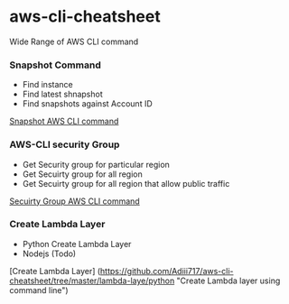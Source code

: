 # aws-cli-cheatsheet
Wide Range of AWS CLI command

###  Snapshot Command
- Find instance
- Find latest shnapshot
- Find snapshots against Account ID

[Snapshot AWS CLI command](https://github.com/Adiii717/aws-cli-cheatsheet/tree/master/snapshot "AWS cli snapshot filter")

### AWS-CLI security Group 
- Get Security group for particular region
- Get Secuirty group for all region
- Get Secuirty group for all region that allow public traffic

[Secuirty Group AWS CLI command](https://github.com/Adiii717/aws-cli-cheatsheet/tree/master/security-group "AWS cli Security Group")

### Create Lambda Layer
- Python Create Lambda Layer
- Nodejs (Todo)

 [Create Lambda Layer] (https://github.com/Adiii717/aws-cli-cheatsheet/tree/master/lambda-laye/python "Create Lambda layer using command line")
